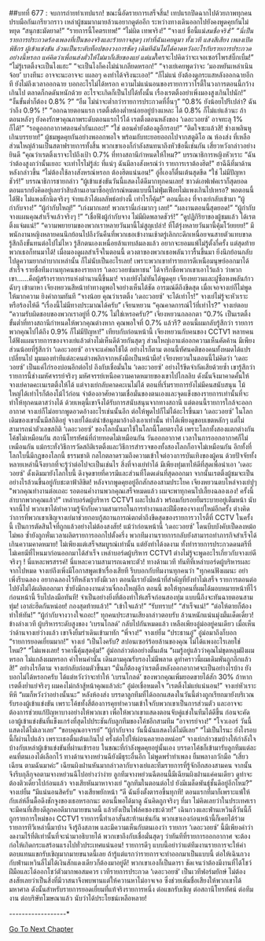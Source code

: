 ##บทที่ 677 : จบการถ่ายทำเทปแรก!
ขณะนี้อัดรายการเสร็จสิ้น!
เทปแรกปิดฉากไปด้วยภาพทุกคนปรบมือกันเกรียวกราว เหล่าผู้ชมมากมายล้วนอยากดูต่ออีก ระหว่างทางเดินออกไปยังคงพูดคุยกันไม่หยุด
“สนุกชะมัดยาด!”
“รายการนี้โคตรเทพ!”
“ไม่ผิด เทพจริง!”
“จางเย่ ชื่อนี้แม่*สมชื่อจริง!”
“นี่เป็นรายการประกวดร้องเพลงที่เป็นของจริงและร้ายกาจสุดๆ เท่าที่ฉันเคยดูมา ทั้งเวที แสงสีเสียง เพลงเปิด พิธีกร ผู้เข้าแข่งขัน ล้วนเป็นระดับท็อปของวงการชัดๆ เดิมทีฉันไม่ได้คาดหวังอะไรกับรายการประกวดอย่างนี้หรอก แค่คิดว่าเพื่อนส่งตั๋วให้ไม่มาก็เสียของแย่ แต่แม่*ใครจะไปคิดว่าจะเจอเซอร์ไพรส์บิ๊กเบิ้ม!”
“ไม่รู้เรตติ้งจะเป็นไงแฮะ”
“จะเป็นไงก็คงไม่น่าเกลียดหรอก!”
“จางเย่เคยพูดว่าจะ ‘มองหยันเหล่าเนินจ้อย’ บางทีนะ อาจจะนะอาจจะ เผลอๆ คงทำได้จริงนะเออ!”
“ก็ไม่แน่ ยังต้องดูกระแสหลังออกฉายอีกที ยังไม่ถึงเวลาออกฉาย บอกอะไรไม่ได้หรอก ความไม่แน่นอนของรายการวาไรตี้ในวงการตอนนี้กว้างเกินไป ตลาดก็กดดันหนักด้วย อะไรจะเกิดก็เป็นไปได้ทั้งนั้น เรื่องเรตติ้งอย่าเพิ่งมองสูงเกินไปนัก!”
“งั้นขั้นต่ำก็ต้อง 0.8% ?”
“อืม ไม่น่าจะต่ำกว่ารายการประกวดที่อื่นๆ”
“0.8% ยังน้อยไปรึเปล่า? ฉันว่าถึง 0.9% !”
“ออกฉายตอนแรก เรตติ้งต้องต่ำหน่อยอยู่บ้างแหละ ได้ 0.8% ก็ไม่แย่แล้วนะ ถ้าตอนหลังๆ ยังคงรักษาคุณภาพระดับตอนแรกไว้ได้ เรตติ้งตอนหลังของ ‘เดอะวอยซ์’ อาจทะลุ 1% ก็ได้!”
“รอดูออกอากาศตอนค่ำกันเถอะ!”
“ใช่ ตอนค่ำยังต้องดูอีกรอบ!”
“ติดใจซะแล้วสิ! ช่างเพลินหูเกินบรรยาย!”
ผู้ชมพูดคุยกันอย่างพออกพอใจ พร้อมกับทะยอยออกไปจากสตูดิโอ
ณ ห้องส่ง
ที่เหลือส่วนใหญ่ล้วนเป็นสตาฟรายการทั้งสิ้น พวกเขาเองก็กำลังสนทนาถึงหัวข้อนี้เช่นกัน
เสี่ยวหวังกล่าวอย่างยินดี “คุณว่าเรตติ้งเราจะไปถึงเป้า 0.7% ที่ทางสถานีกำหนดให้ไหม?”
บรรณาธิการหญิงหัวเราะ “ฉันว่าต้องสูงกว่านั้นเยอะ จะเท่าไรไม่รู้ล่ะ ที่แน่ๆ ฉันมีลางสังหรณ์ว่า รายการเราต้องฮิต!”
ฮาฉีฉีที่มาด้านหลังกล่าวขึ้น “ไม่ต้องใช้ลางสังหรณ์หรอก ต้องฮิตแน่นอน!”
อู่อี้เองก็ตื่นเต้นสุดขีด “ใช่ ไม่มีปัญหาชัวร์!”
บรรณาธิการชายกล่าว “ผู้เข้าแข่งขันวันนี้แสดงได้ดีมากทุกคนเลย! ซาวด์เอฟเฟคเราก็สุดยอด ตอนแรกยังคิดอยู่เลยว่าสิบล้านเอามาซื้ออุปกรณ์หมดแบบนี้ไม่ฟุ่มเฟือยไม่แพงเกินไปเหรอ? พอตอนนี้ได้ฟัง ไม่แพงสักนิดจริงๆ จ่ายแล้วได้ผลลัพธ์อย่างนี้ เท่าไรก็คุ้ม!”
ตอนนี้เอง ที่จางเย่กลับเข้ามา
“ผู้กำกับจาง!”
“ผู้กำกับใหญ่!”
“เก่งมากเลย! พวกเรานี่เก่งมากๆ เลย!”
“ผลงานตอนนี้สุดยอด!”
“ผู้กำกับจางแผนคุณสำเร็จแล้วจริงๆ !”
“เชื่อฟังผู้กำกับจาง ไม่มีผิดพลาดชัวร์!”
“ดูปฏิกิริยาของผู้ชมแล้ว ได้เรตติ้งแจ่มแน่!”
“ความพยายามของพวกเราหลายวันมานี้ไม่สูญเปล่า! ที่โต้รุ่งหลายวันมานี้คุ้มโว้ยยยย!”
มีพนักงานหญิงหลายคนนึกย้อนไปถึงวันคืนที่พวกเธอเข้างานเช้าตรู่เลิกกะดึกเหนื่อยจนสายตัวแทบขาด รู้สึกถึงขั้นทนต่อไปไม่ไหว รู้สึกตนเองเหนื่อยล้าแทบล้มลงแล้ว อยากจะยอมแพ้ไม่รู้ตั้งกี่ครั้ง แต่สุดท้าย พวกเธอก็ทนมาได้! เมื่อมองดูผลสำเร็จในตอนนี้ ดวงตาของพวกเธอพลันวาวรื้นขึ้นมา ยิ่งนึกย้อนกลับไปดูความยากลำบากเหล่านั้น ก็ไม่นับเป็นอะไรเลย!
เพราะพวกเขาทำรายการดีเหนือมนุษย์ออกมาได้สำเร็จ รายชื่อทีมงานทุกคนของรายการ ‘เดอะวอยซ์มหาชน’ ได้จารึกชื่อพวกเขาเอาไว้แล้ว ว่าพวกเขา…...คือผู้สร้างรายการแห่งตำนานนี้ขึ้นมา!
จางเย่ยังไม่ทันได้พูดคุย เจียงหยวนและฝูซือหงพลันก้าวฉับๆ เข้ามาหา
เจียงหยวนสีหน้าท่าทางดูพอใจอย่างเห็นได้ชัด อารมณ์ดีถึงขีดสุด เมื่อเจอจางเย่ก็ไม่พูดให้มากความ ยิงคำถามทันที “จางน้อย คุณว่าเรตติ้ง ‘เดอะวอยซ์’ จะได้เท่าไร!”
จางเย่ไม่รู้จะหัวเราะหรือร้องไห้ดี “เรื่องนี้ไม่มีทางประมาณได้ครับ”
เจียนหยวน “คุณคาดการณ์ไว้ที่เท่าไร?”
จางเย่ตอบ “ความรับผิดชอบของพวกเราอยู่ที่ 0.7% ไม่ใช่เหรอครับ?”
เจียงหยวนกลอกตา “0.7% เป็นเรตติ้งขั้นต่ำที่ทางสถานีกำหนดให้พวกคุณต่างหาก คุณพอใจที่ 0.7% แล้วรึ? ตอนนี้ผมกลับรู้สึกว่า รายการพวกคุณไปได้ถึง 0.9% ก็ไม่มีปัญหา!”
เทียบกับก่อนหน้านี้ เจียงหยวนกับคนของ CCTV1 หลายคนได้ฟังแผนรายการของจางเย่แล้วต่างไม่เห็นดีด้วยกันสุดๆ ส่วนใหญ่เอาแต่ออกความเห็นคัดค้าน มีเพียงส่วนน้อยที่รู้สึกว่า ‘เดอะวอยซ์’ อาจจะแค่พอใช้ได้ อย่างไรก็ตาม ตอนนี้ทัศนคติของคนทั้งหมดได้แปรเปลี่ยนไป มุมมองท่าทีแต่ละคนต่างพลิกจากหลังมือเป็นหน้ามือ! เจียงหยวนในตอนนี้ไม่คิดว่า ‘เดอะวอยซ์’ เป็นแค่ไก่รองบ่อนอีกต่อไป ถึงกับเชื่อมั่นใน ‘เดอะวอยซ์’ อย่างไร้ขีดจำกัดเสียด้วยซ้ำ เขารู้สึกว่ารายการนี้ช่างมหัศจรรย์จริงๆ มหัศจรรย์เหนือความคาดหมายของเขาไปไกลลิบ ดังนั้นจึงมาคาดคั้นให้จางเย่คาดคะเนเรตติ้งให้ได้
แต่จางเย่กลับคาดคะเนไม่ได้ ตอนที่เริ่มรายการยังไม่มีคนสนับสนุน โม้ใหญ่ได้เท่าไรก็ต้องโม้ไว้ก่อน จำต้องอาศัยความเชื่อมั่นของตนเองและจุดแข็งของรายการเท่านั้นที่จะทำให้ทุกคนตาสว่างได้ ด้วยเหตุนี้เขาจึงได้รับการสนับสนุนจากทางสถานี แต่ตอนนี้รายการใกล้จะออกอากาศ จางเย่ก็ไม่อยากพูดอวดอ้างอะไรเช่นนั้นอีก ต่อให้พูดไปก็ไม่ได้อะไรขึ้นมา
‘เดอะวอยซ์’ ในโลกเดิมของเขานั้นมีสถิติอยู่ จางเย่ได้แต่นำข้อมูลมาอ้างอิงเอาเท่านั้น ทำได้เพียงดูขอบเขตหลักๆ แต่ไม่สามารถนำตัวเลขสถิติ ‘เดอะวอยซ์’ ของโลกนั้นมาใช้ในโลกนี้โดยตรงได้ เพราะโลกทั้งสองแตกต่างกัน โค้ชไม่เหมือนกัน สถานีโทรทัศน์ที่ถ่ายทอดไม่เหมือนกัน วันออกอากาศ เวลาในการออกอากาศก็ไม่เหมือนกัน แม้กระทั่งวิธีการวัดสถิติเรตติ้งและวิธีการสำรวจของทั้งสองโลกก็อาจไม่เหมือนกัน อีกทั้งที่โลกใบนี้มีกฎของโลกนี้ ธรรมชาติ กลไกตลาดรวมถึงความเข้าใจต่อวงการบันเทิงของผู้คน ด้วยปัจจัยทั้งหลายเหล่านี้จึงยากที่จะรู้ว่าต่อไปจะเป็นเช่นไร สิ่งที่จางเย่ทำได้ มีเพียงทุ่มเทให้ดีที่สุดเพื่อนำเอา ​'เดอะวอยซ์' ดั้งเดิมมายังโลกใบนี้ ดึงจุดขายที่ควรมีและส่วนที่โดดเด่นที่สุดออกมา จากนั้นเรตติ้งผู้ชมจะเป็นอย่างไรล้วนขึ้นอยู่กับชะตาฟ้าลิขิต!
หลังจากพูดคุยอยู่อีกสักสองสามประโยค
เจียงหยวนตบไหล่จางเย่ปุๆ "พวกคุณทำงานต่อเถอะ รอตอนค่ำงานพวกคุณเสร็จหมดแล้ว ผมจะพาทุกคนไปเลี้ยงฉลองเอง! ครั้งนี้ลำบากพวกคุณแล้ว!"
เหล่าบอร์ดผู้บริหาร CCTV1 ผละไปแล้ว พร้อมกับรอยยิ้มระบายอยู่เต็มหน้า นับจากนี้ไป พวกเขาได้ทำความรู้จักกับความสามารถในการทำงานและฝีมือของจางเย่ใหม่อีกครั้ง ต่างคิดว่าการที่พวกเขาเชิญจางเย่มาช่วยกอบกู้สถานการณ์ตกต่ำถึงขีดสุดของรายการวาไรตี้ที่ CCTV ในครั้งนี้ เป็นการตัดสินใจที่ถูกแล้วอย่างไม่ต้องสงสัย!
แม้ว่าก่อนหน้านี้ ‘เดอะวอยซ์’ โดนบีบบังคับเป็ดลงหม้อไม่พอ ซ้ำยังถูกหั่นเวลาผลิตรายการออกไปตั้งครึ่ง พวกทีมงานรายการกลับยังสามารถทำภารกิจสำเร็จได้เกินความคาดหมาย! ไม่เพียงแต่เสร็จสมบูรณ์เท่านั้น แต่ยังทำได้งดงาม ทั้งทำรายการประกวดดนตรีที่ไม่เคยมีที่ไหนมาก่อนออกมาได้สำเร็จ เหล่าบอร์ดผู้บริหาร CCTV1 ต่างไม่รู้จะพูดอะไรเกี่ยวกับจางเย่ดีจริงๆ !
นี่แหละพรสรรค์!
นี่แหละความสามารถเฉพาะตัว!
ทางด้านเวที ทันทีที่เหล่าบอร์ดผู้บริหารผละจากไปหมด จางเย่ถึงเพิ่งมีโอกาสพูดเข้าเรื่องเสียที รีบบอกกับทีมงานทุกคนว่า "ทุกคนฟังผมนะ อย่าเพิ่งรีบฉลอง อยากฉลองไว้ทีหลังเรายังมีเวลา ตอนนี้เรายังมีหน้าที่สำคัญที่ยังทำไม่เสร็จ รายการตอนต่อไปยังไม่ได้ผลิตออกมา ซ้ำยังมีกองงานด่วนจี๋กองใหญ่อีก ตอนนี้ ขอให้ทุกคนที่ผมได้มอบหมายหน้าที่ไว้ก่อนหน้านี้ รีบไปลงมือทันที! จำเป็นอย่างยิ่งที่ต้องทำให้เสร็จก่อนสองทุ่ม แบบนี้ถึงจะทันฉายตอนสามทุ่ม! เอาล่ะฮึดกันหน่อย! กองสุดท้ายแล้ว!"
“เข้าใจแล้ว!”
“รับทราบ!”
“สำเร็จแน่!”
“ต่อให้ตายก็ต้องทำให้ทัน!”
“ผู้กำกับจางวางใจเถอะ!”
ทุกคนประสานเสียงกล่าวตอบรับ ล้วนหนักแน่นมุ่งมั่นเด็ดเดี่ยว!
ข้างล่างเวที ผู้บริหารระดับสูงของ ‘เบรนโกลด์’ กลับไปกันหมดแล้ว เหลือเพียงอู๋ม่ออยู่คนเดียว เมื่อเห็นว่าด้านจางเย่ว่างแล้ว เขาจึงยิ้มร่าเดินเข้ามาทัก “พี่จาง!”
จางเย่ยิ้ม “ประธานอู๋”
อู๋ม่อมาถึงก็บอก “รายการยอดเยี่ยมมาก!”
จางเย่ “เป็นไงครับ? สปอนเซอร์ร้อยล้านของคุณ ไม่ได้แพงอะไรเลยใช่ไหม?”
“ไม่แพงเลย! ราคานี้คุ้มสุดคุ้ม!” อู๋ม่อกล่าวต่ออย่างตื่นเต้น “ผมรู้อยู่แล้วว่าคุณไม่ขุดหลุมฝังผมหรอก ไม่แกล้งผมหรอก คำไหนคำนั้น เดินตามคุณรับรองไม่มีพลาด ดูท่าคราวนี้ผมเดิมพันถูกอีกแล้วสิ!”
อย่างไรก็ตาม จางเย่กลับถ่อมตัวขึ้นมา “นั่นก็ต้องดูว่าเรตติ้งหลังออกอากาศจะเป็นอย่างไรบ้าง ยังบอกไม่ได้หรอกครับ ได้แต่หวังว่าจะทำให้ ‘เบรนโกลด์’ ของพวกคุณเพิ่มยอดขายได้สัก 30% ถ้าหากเรตติ้งย่ำแย่จริงๆ ผมคงไม่กล้าสู้หน้าคุณแล้วล่ะ”
อู๋ม่อเชื่อหมดใจ “เรตติ้งไม่แย่แน่นอน!”
จางเย่หัวเราะหึหึ “ผมก็หวังว่าอย่างนั้นนะ”
หลังห้องส่ง บรรดาลูกทีมที่ได้ออกแสดงในวันนี้ต่างถูกเรียกมายังบริเวณรับรองผู้เข้าแข่งขัน เพราะโค้ชทั้งสี่ต้องการคุยทำความเข้าใจกับพวกเขาเป็นการส่วนตัว และอาจจะต้องการช่วยแก้ปัญหาบางอย่างให้พวกเขา เพื่อให้พวกเขาแสดงตอนจับคู่แข่งในทีมได้ดีขึ้น ก่อนจะคัดเอาผู้เข้าแข่งขันที่แข็งแกร่งที่สุดไปประชันกับลูกทีมของโค้ชอีกสามทีม
“อาจารย์จาง!”
“โจวเออร์ วันนี้แสดงได้ไม่เลวเลย”
“ขอบคุณอาจารย์”
“ผู้กำกับจาง วันนี้ฉันแสดงได้ไม่ดีเลย”
“ไม่เป็นไรนะ ยังไงรอบนี้ก็ผ่านไปแล้ว เพราะเธอตื่นเต้นเกินไป ครั้งต่อไปให้ผ่อนคลายลงหน่อย”
จางเย่กล่าวชมบ้างให้กำลังใจบ้างกับเหล่าผู้เข้าแข่งขันที่ผ่านเข้ารอบ
ในขณะที่กำลังพูดคุยอยู่นั้นเอง บรรดาโค้ชก็เข้ามารับลูกทีมแต่ละคนที่ตนเองได้เลือกไว้
ทางด้านจางหย่วนฉียังมีธุระอื่นอีก ไม่พูดพร่ำทำเพลง ยิ้มพลางกวักมือ “เสี่ยวเฉียน ตามฉันมาค่ะ”
เฉียนผิงฝานหันมากล่าวลากับจางเย่และทีมรายการที่รู้จักอีกสองสามคน จากนั้นจึงรีบกุลีกุจอตามจางหย่วนฉีไปอย่างว่าง่าย ลูกทีมจางหย่วนฉีตอนนี้มีเฉียนผิงฝานแค่คนเดียว ดูท่าจะต้องติวเดี่ยวไปก่อนแล้ว
จางเสียหันมาหาจางเย่ “ลูกทีมในตอนต่อไป ยังมีเมล็ดพันธ์ุชั้นดีอยู่อีกไหม?”
จางเย่ยิ้ม “มีแน่นอนสิครับ”
จางเสียพยักหน้า “ดี ฉันยิ่งตั้งตารอขึ้นทุกที! ตอนแรกที่มาก็เพราะแพ้ให้กับเล่ห์ลิ้นดื้อดึงชักจูงของเธอหรอกนะ ตอนนี้พอได้มาดู ฉันคิดถูกจริงๆ ที่มา ไม่คิดเลยว่าในประเทศเราจะมีคนที่เสียงดีลูกคอดีมากมายขนาดนี้ แล้วยังเป็นโฟล์คซองซะด้วย!”
เฉินกวงและฟ่านเหวินลี่วันนี้ก็ถูกรายการใหม่ของ CCTV1 รายการนี้ทำเอาสั่นสะท้านเช่นกัน พวกเขาเองก่อนหน้านี้ก็เคยได้ร่วมรายการทีวีเหล่านี้มาบ้าง จึงรู้ถึงสภาพ และมีความเห็นกับตนเองว่า รายการ ‘เดอะวอยซ์’ นี้มีเพียงคำว่า งดงามไร้ที่ติเท่านั้นที่จะนำมาอธิบายได้ พวกเขาถึงกับเชื่อมั่นสุดๆ ว่าทันทีที่รายการออกอากาศ จะต้องก่อให้เกิดกระแสร้อนแรงไปทั่วประเทศแน่นอน! รายการดีๆ แบบนี้อย่าว่าแต่ทีมงานรายการจะให้ค่าตอบแทนแขกรับเขิญมากมายขนาดนี้เลย ถ้ารู้แต่แรกว่ารายการจะทำออกมาเป็นแบบนี้ ต่อให้เฉินกวงกับฟ่านเหวินลี่ไม่ได้เงินสักแดงเดียวก็ต้องมาอยู่ดี!
พวกเขาเองก็เป็นดารา ชัดเจนว่าต้องมีงานที่ได้โชว์ฝีมือและได้ออกโชว์ตัวมากพอสมควร เวทีรายการประกวด ‘เดอะวอยซ์’ เป็นเวทีฟอร์มยักษ์ ไม่ต้องสงสัยเลยว่าเป็นสิ่งที่มีวาสนาจึงพบพานแต่ให้ควานหาไม่อาจเจอ ซึ่งช่วยเพิ่มชื่อเสียงให้พวกเขาได้มหาศาล ดังนั้นสำหรับรายการยอดเยี่ยมที่แท้จริงรายการหนึ่ง ต่อแขกรับเชิญ ต่อสถานีโทรทัศน์ ต่อทีมงาน ต่อบริษัทโฆษณาแล้ว นับว่าได้ประโยชน์เหลือหลาย!






*-*-*-*-*-*-*-*-*-*-*-*-*-*-*-*-*-*-*








[Go To Next Chapter]( ./78.md)